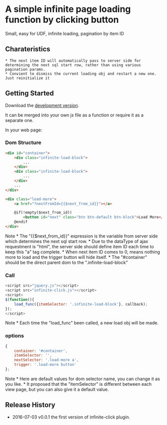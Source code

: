 # A simple infinite page loading function by clicking button

Small, easy for UDF, infinite loading, pagination by item ID

## Charateristics
	* The next item ID will automatically pass to server side for determining the next sql start row, rather than using various pagination params.
	* Convient to dismiss the current loading obj and restart a new one. Just reinitialize it

## Getting Started
Download the [development version][dev].

It can be merged into your own js file as a function or require it as a separate one.

In your web page:

### Dom Structure

```html
<div id="container">
    <div class="infinite-load-block">
    	...
    </div>
    <div class="infinite-load-block">
    	...
    </div>
    ...
</div>

<div class="load-more">
    <a href="?nextFromId={{$next_from_id}}"></a>

    @if(!empty($next_from_id))
        <button id="next" class="btn btn-default btn-block">Load More</button>
    @endif
</div>
```

Note
	* The "{{$next_from_id}}" expression is the variable from server side which determines the next sql start row.
	* Due to the dataType of ajax requestment is "html", the server side should define item ID each time to keep this "a" tag complete.
	* When next item ID comes to 0, means nothing more to load and the trigger button will hide itself.
	* The "#container" should be the direct parent dom to the ".infinite-load-block"

### Call

```javascript
<script src="jquery.js"></script>
<script src="infinite-click.js"></script>
<script>
$(function(){
	load_func({itemSelector: '.infinite-load-block'}, callback);
});
</script>
```

Note
	* Each time the "load_func" been called, a new load obj will be made.

### options
```javascript
{
    container: '#container',
    itemSelector: '',
    nextSelector: '.load-more a',
    trigger: '.load-more button'
};
```

Note
	* Here are default values for dom selector name, you can change it as you like.
	* It proposed that the "itemSelector" is different between each view page, but you can also give it a default value.

## Release History
  * 2016-07-03  v0.0.1  the first version of infinite-click plugin.

[dev]: https://raw.github.com/liveangela/infinite-click/master/dist/infinite-click.js
